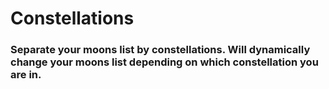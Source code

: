 # Constellations

### Separate your moons list by constellations. Will dynamically change your moons list depending on which constellation you are in.